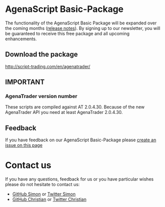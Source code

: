 # AgenaScript Basic-Package

The functionality of the AgenaScript Basic Package will be expanded over the coming months ([release notes](http://script-trading.com/en/agenatrader/release-notes-basic-package/)).
By signing up to our newsletter, you will be guaranteed to receive this free package and all upcoming enhancements.

## Download the package
http://script-trading.com/en/agenatrader/

## IMPORTANT
### AgenaTrader version number
These scripts are compiled against AT 2.0.4.30.
Because of the new AgenaTrader API you need at least AgenaTrader 2.0.4.30.

## Feedback
If you have feedback on our AgenaScript Basic-Package please [create an issue on this page](https://github.com/ScriptTrading/Basic-Package/issues)

# Contact us
If you have any questions, feedback for us or you have particular wishes please do not hesitate to contact us:

* [GitHub Simon](https://github.com/simonpucher) or [Twitter Simon](https://twitter.com/SimonPucher)
* [GitHub Christian](https://github.com/ckovar82) or [Twitter Christian](https://twitter.com/ckovar82)
